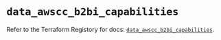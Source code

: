 # `data_awscc_b2bi_capabilities`

Refer to the Terraform Registory for docs: [`data_awscc_b2bi_capabilities`](https://registry.terraform.io/providers/hashicorp/awscc/0.70.0/docs/data-sources/b2bi_capabilities).
